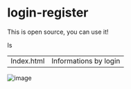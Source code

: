 # login-register

This is open source, you can use it!

<table>
  <tr>
    Is
  </tr>
  <td>
    Index.html
  </td>
    <td>
    Informations by login
  </td>
</table>

![image](https://github.com/robertdaniel-dev/login-register/assets/168094387/a44f3377-bf6c-4157-bcb0-aadc74747141)
